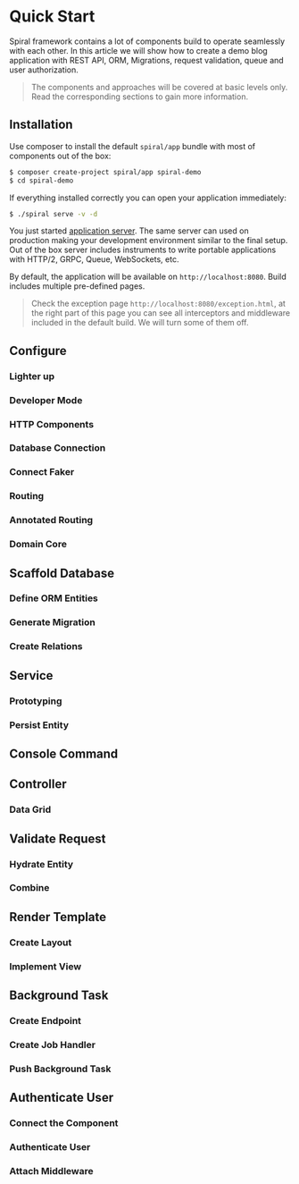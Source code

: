# Quick Start
Spiral framework contains a lot of components build to operate seamlessly with each other.
In this article we will show how to create a demo blog application with REST API, ORM, Migrations, request validation, 
queue and user authorization.

> The components and approaches will be covered at basic levels only. Read the corresponding 
sections to gain more information.

## Installation
Use composer to install the default `spiral/app` bundle with most of components out of the box:

```bash
$ composer create-project spiral/app spiral-demo
$ cd spiral-demo
```

If everything installed correctly you can open your application immediately:

```bash
$ ./spiral serve -v -d
```

You just started [application server](/framework/application-server.md). The same server can used on production making your
development environment similar to the final setup. Out of the box server includes instruments to write portable applications
with HTTP/2, GRPC, Queue, WebSockets, etc.

By default, the application will be available on `http://localhost:8080`. Build includes multiple pre-defined pages.

> Check the exception page `http://localhost:8080/exception.html`, at the right part of this page you can see all interceptors
> and middleware included in the default build. We will turn some of them off. 

## Configure


### Lighter up

### Developer Mode

### HTTP Components

### Database Connection

### Connect Faker 

### Routing

### Annotated Routing

### Domain Core

## Scaffold Database

### Define ORM Entities

### Generate Migration

### Create Relations 

## Service

### Prototyping

### Persist Entity

## Console Command

## Controller

### Data Grid

## Validate Request

### Hydrate Entity

### Combine 

## Render Template

### Create Layout

### Implement View

## Background Task

### Create Endpoint

### Create Job Handler

### Push Background Task

## Authenticate User

### Connect the Component

### Authenticate User

### Attach Middleware
